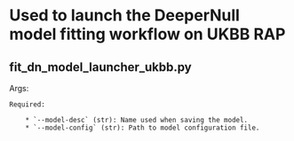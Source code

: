 # Used to launch the DeeperNull model fitting workflow on UKBB RAP

## fit_dn_model_launcher_ukbb.py

Args:

	Required:
	
		* `--model-desc` (str): Name used when saving the model.
		* `--model-config` (str): Path to model configuration file.